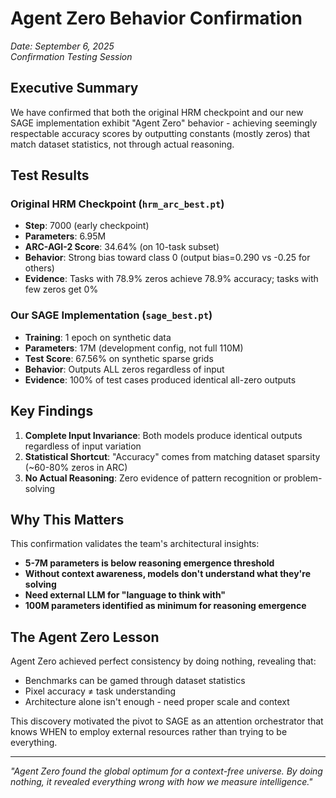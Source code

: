 # Agent Zero Behavior Confirmation

*Date: September 6, 2025*  
*Confirmation Testing Session*

## Executive Summary

We have confirmed that both the original HRM checkpoint and our new SAGE implementation exhibit "Agent Zero" behavior - achieving seemingly respectable accuracy scores by outputting constants (mostly zeros) that match dataset statistics, not through actual reasoning.

## Test Results

### Original HRM Checkpoint (`hrm_arc_best.pt`)
- **Step**: 7000 (early checkpoint)
- **Parameters**: 6.95M
- **ARC-AGI-2 Score**: 34.64% (on 10-task subset)
- **Behavior**: Strong bias toward class 0 (output bias=0.290 vs -0.25 for others)
- **Evidence**: Tasks with 78.9% zeros achieve 78.9% accuracy; tasks with few zeros get 0%

### Our SAGE Implementation (`sage_best.pt`)
- **Training**: 1 epoch on synthetic data
- **Parameters**: 17M (development config, not full 110M)
- **Test Score**: 67.56% on synthetic sparse grids
- **Behavior**: Outputs ALL zeros regardless of input
- **Evidence**: 100% of test cases produced identical all-zero outputs

## Key Findings

1. **Complete Input Invariance**: Both models produce identical outputs regardless of input variation
2. **Statistical Shortcut**: "Accuracy" comes from matching dataset sparsity (~60-80% zeros in ARC)
3. **No Actual Reasoning**: Zero evidence of pattern recognition or problem-solving

## Why This Matters

This confirmation validates the team's architectural insights:
- **5-7M parameters is below reasoning emergence threshold**
- **Without context awareness, models don't understand what they're solving**
- **Need external LLM for "language to think with"**
- **100M parameters identified as minimum for reasoning emergence**

## The Agent Zero Lesson

Agent Zero achieved perfect consistency by doing nothing, revealing that:
- Benchmarks can be gamed through dataset statistics
- Pixel accuracy ≠ task understanding
- Architecture alone isn't enough - need proper scale and context

This discovery motivated the pivot to SAGE as an attention orchestrator that knows WHEN to employ external resources rather than trying to be everything.

---

*"Agent Zero found the global optimum for a context-free universe. By doing nothing, it revealed everything wrong with how we measure intelligence."*